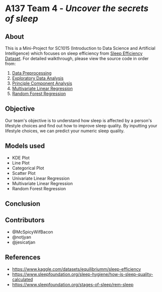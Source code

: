 # A137 Team 4 - _Uncover the secrets of sleep_

## About
This is a Mini-Project for SC1015 (Introduction to Data Science and Artificial Intelligence) which focuses on sleep efficiency from [Sleep Efficiency Dataset](https://www.kaggle.com/datasets/equilibriumm/sleep-efficiency). For detailed walkthrough, please view the source code in order from:

1. [Data Preprocessing](https://github.com/McSpicyWifBacon/DSAI-Project/blob/main/data-preprocessing.ipynb)
2. [Exploratory Data Analysis](https://github.com/McSpicyWifBacon/DSAI-Project/blob/main/eda.ipynb)
3. [Principle Component Analysis](https://github.com/McSpicyWifBacon/DSAI-Project/blob/main/pca.ipynb)
4. [Multivariate Linear Regression](https://github.com/McSpicyWifBacon/DSAI-Project/blob/main/multivariate-regression.ipynb)
5. [Random Forest Regression](https://github.com/McSpicyWifBacon/DSAI-Project/blob/main/random-forest-regression.ipynb)

## Objective
Our team's objective is to understand how sleep is affected by a person's lifestyle choices and find out how to improve sleep quality. By inputting your lifestyle choices, we can predict your numeric sleep quality.

## Models used
- KDE Plot
- Line Plot
- Categorical Plot
- Scatter Plot
- Univariate Linear Regression
- Multivariate Linear Regression
- Random Forest Regression

## Conclusion

## Contributors
- @McSpicyWifBacon
- @notjyan
- @jesicatjan

## References
- <https://www.kaggle.com/datasets/equilibriumm/sleep-efficiency>
- <https://www.sleepfoundation.org/sleep-hygiene/how-is-sleep-quality-calculated>
- <https://www.sleepfoundation.org/stages-of-sleep/rem-sleep>
